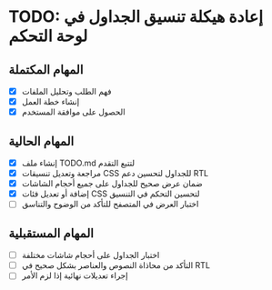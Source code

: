 # TODO: إعادة هيكلة تنسيق الجداول في لوحة التحكم

## المهام المكتملة
- [x] فهم الطلب وتحليل الملفات
- [x] إنشاء خطة العمل
- [x] الحصول على موافقة المستخدم

## المهام الحالية
- [x] إنشاء ملف TODO.md لتتبع التقدم
- [x] مراجعة وتعديل تنسيقات CSS للجداول لتحسين دعم RTL
- [x] ضمان عرض صحيح للجداول على جميع أحجام الشاشات
- [x] إضافة أو تعديل فئات CSS لتحسين التحكم في التنسيق
- [ ] اختبار العرض في المتصفح للتأكد من الوضوح والتناسق

## المهام المستقبلية
- [ ] اختبار الجداول على أحجام شاشات مختلفة
- [ ] التأكد من محاذاة النصوص والعناصر بشكل صحيح في RTL
- [ ] إجراء تعديلات نهائية إذا لزم الأمر
